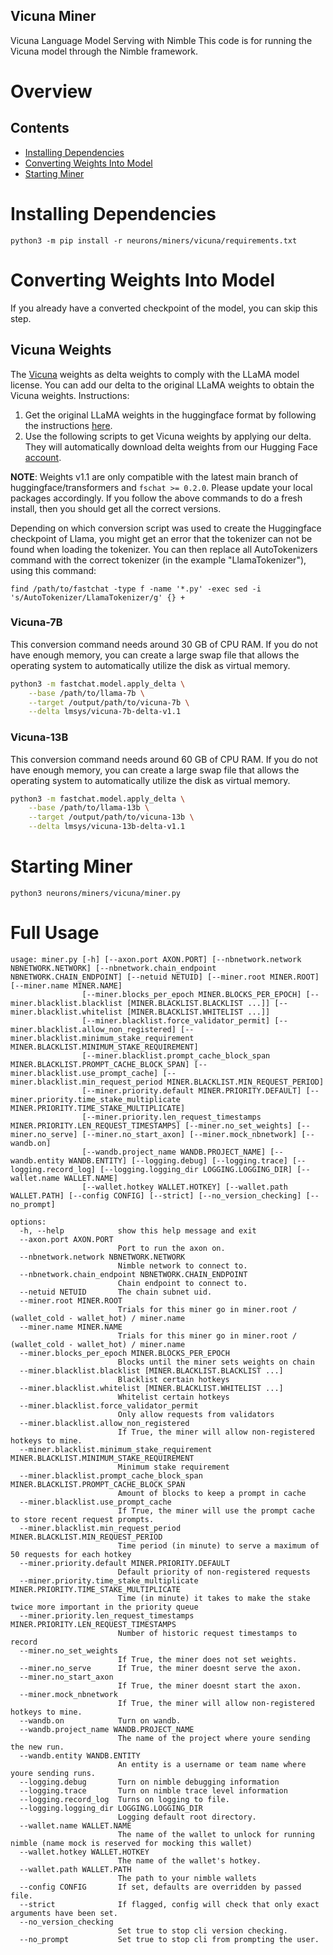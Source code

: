 ## Vicuna Miner

Vicuna Language Model Serving with Nimble
This code is for running the Vicuna model through the Nimble framework.

# Overview

## Contents

- [Installing Dependencies](#installing-dependencies)
- [Converting Weights Into Model](#converting-weights-into-model)
- [Starting Miner](#starting-miner)

# Installing Dependencies

```
python3 -m pip install -r neurons/miners/vicuna/requirements.txt
```

# Converting Weights Into Model

If you already have a converted checkpoint of the model, you can skip this step.

## Vicuna Weights

The [Vicuna](https://vicuna.lmsys.org/) weights as delta weights to comply with the LLaMA model license.
You can add our delta to the original LLaMA weights to obtain the Vicuna weights. Instructions:

1. Get the original LLaMA weights in the huggingface format by following the instructions [here](https://huggingface.co/docs/transformers/main/model_doc/llama).
2. Use the following scripts to get Vicuna weights by applying our delta. They will automatically download delta weights from our Hugging Face [account](https://huggingface.co/lmsys).

**NOTE**:
Weights v1.1 are only compatible with the latest main branch of huggingface/transformers and `fschat >= 0.2.0`.
Please update your local packages accordingly. If you follow the above commands to do a fresh install, then you should get all the correct versions.

Depending on which conversion script was used to create the Huggingface checkpoint of Llama, you might get an error that the tokenizer can not be found when loading the tokenizer. You can then replace all AutoTokenizers command with the correct tokenizer (in the example "LlamaTokenizer"), using this command:

```
find /path/to/fastchat -type f -name '*.py' -exec sed -i 's/AutoTokenizer/LlamaTokenizer/g' {} +
```

### Vicuna-7B

This conversion command needs around 30 GB of CPU RAM.
If you do not have enough memory, you can create a large swap file that allows the operating system to automatically utilize the disk as virtual memory.

```bash
python3 -m fastchat.model.apply_delta \
    --base /path/to/llama-7b \
    --target /output/path/to/vicuna-7b \
    --delta lmsys/vicuna-7b-delta-v1.1
```

### Vicuna-13B

This conversion command needs around 60 GB of CPU RAM.
If you do not have enough memory, you can create a large swap file that allows the operating system to automatically utilize the disk as virtual memory.

```bash
python3 -m fastchat.model.apply_delta \
    --base /path/to/llama-13b \
    --target /output/path/to/vicuna-13b \
    --delta lmsys/vicuna-13b-delta-v1.1
```

# Starting Miner

```
python3 neurons/miners/vicuna/miner.py
```

# Full Usage

```
usage: miner.py [-h] [--axon.port AXON.PORT] [--nbnetwork.network NBNETWORK.NETWORK] [--nbnetwork.chain_endpoint NBNETWORK.CHAIN_ENDPOINT] [--netuid NETUID] [--miner.root MINER.ROOT] [--miner.name MINER.NAME]
                [--miner.blocks_per_epoch MINER.BLOCKS_PER_EPOCH] [--miner.blacklist.blacklist [MINER.BLACKLIST.BLACKLIST ...]] [--miner.blacklist.whitelist [MINER.BLACKLIST.WHITELIST ...]]
                [--miner.blacklist.force_validator_permit] [--miner.blacklist.allow_non_registered] [--miner.blacklist.minimum_stake_requirement MINER.BLACKLIST.MINIMUM_STAKE_REQUIREMENT]
                [--miner.blacklist.prompt_cache_block_span MINER.BLACKLIST.PROMPT_CACHE_BLOCK_SPAN] [--miner.blacklist.use_prompt_cache] [--miner.blacklist.min_request_period MINER.BLACKLIST.MIN_REQUEST_PERIOD]
                [--miner.priority.default MINER.PRIORITY.DEFAULT] [--miner.priority.time_stake_multiplicate MINER.PRIORITY.TIME_STAKE_MULTIPLICATE]
                [--miner.priority.len_request_timestamps MINER.PRIORITY.LEN_REQUEST_TIMESTAMPS] [--miner.no_set_weights] [--miner.no_serve] [--miner.no_start_axon] [--miner.mock_nbnetwork] [--wandb.on]
                [--wandb.project_name WANDB.PROJECT_NAME] [--wandb.entity WANDB.ENTITY] [--logging.debug] [--logging.trace] [--logging.record_log] [--logging.logging_dir LOGGING.LOGGING_DIR] [--wallet.name WALLET.NAME]
                [--wallet.hotkey WALLET.HOTKEY] [--wallet.path WALLET.PATH] [--config CONFIG] [--strict] [--no_version_checking] [--no_prompt]

options:
  -h, --help            show this help message and exit
  --axon.port AXON.PORT
                        Port to run the axon on.
  --nbnetwork.network NBNETWORK.NETWORK
                        Nimble network to connect to.
  --nbnetwork.chain_endpoint NBNETWORK.CHAIN_ENDPOINT
                        Chain endpoint to connect to.
  --netuid NETUID       The chain subnet uid.
  --miner.root MINER.ROOT
                        Trials for this miner go in miner.root / (wallet_cold - wallet_hot) / miner.name
  --miner.name MINER.NAME
                        Trials for this miner go in miner.root / (wallet_cold - wallet_hot) / miner.name
  --miner.blocks_per_epoch MINER.BLOCKS_PER_EPOCH
                        Blocks until the miner sets weights on chain
  --miner.blacklist.blacklist [MINER.BLACKLIST.BLACKLIST ...]
                        Blacklist certain hotkeys
  --miner.blacklist.whitelist [MINER.BLACKLIST.WHITELIST ...]
                        Whitelist certain hotkeys
  --miner.blacklist.force_validator_permit
                        Only allow requests from validators
  --miner.blacklist.allow_non_registered
                        If True, the miner will allow non-registered hotkeys to mine.
  --miner.blacklist.minimum_stake_requirement MINER.BLACKLIST.MINIMUM_STAKE_REQUIREMENT
                        Minimum stake requirement
  --miner.blacklist.prompt_cache_block_span MINER.BLACKLIST.PROMPT_CACHE_BLOCK_SPAN
                        Amount of blocks to keep a prompt in cache
  --miner.blacklist.use_prompt_cache
                        If True, the miner will use the prompt cache to store recent request prompts.
  --miner.blacklist.min_request_period MINER.BLACKLIST.MIN_REQUEST_PERIOD
                        Time period (in minute) to serve a maximum of 50 requests for each hotkey
  --miner.priority.default MINER.PRIORITY.DEFAULT
                        Default priority of non-registered requests
  --miner.priority.time_stake_multiplicate MINER.PRIORITY.TIME_STAKE_MULTIPLICATE
                        Time (in minute) it takes to make the stake twice more important in the priority queue
  --miner.priority.len_request_timestamps MINER.PRIORITY.LEN_REQUEST_TIMESTAMPS
                        Number of historic request timestamps to record
  --miner.no_set_weights
                        If True, the miner does not set weights.
  --miner.no_serve      If True, the miner doesnt serve the axon.
  --miner.no_start_axon
                        If True, the miner doesnt start the axon.
  --miner.mock_nbnetwork
                        If True, the miner will allow non-registered hotkeys to mine.
  --wandb.on            Turn on wandb.
  --wandb.project_name WANDB.PROJECT_NAME
                        The name of the project where youre sending the new run.
  --wandb.entity WANDB.ENTITY
                        An entity is a username or team name where youre sending runs.
  --logging.debug       Turn on nimble debugging information
  --logging.trace       Turn on nimble trace level information
  --logging.record_log  Turns on logging to file.
  --logging.logging_dir LOGGING.LOGGING_DIR
                        Logging default root directory.
  --wallet.name WALLET.NAME
                        The name of the wallet to unlock for running nimble (name mock is reserved for mocking this wallet)
  --wallet.hotkey WALLET.HOTKEY
                        The name of the wallet's hotkey.
  --wallet.path WALLET.PATH
                        The path to your nimble wallets
  --config CONFIG       If set, defaults are overridden by passed file.
  --strict              If flagged, config will check that only exact arguments have been set.
  --no_version_checking
                        Set true to stop cli version checking.
  --no_prompt           Set true to stop cli from prompting the user.
```
